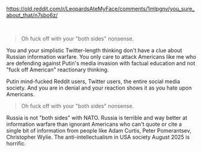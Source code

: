 https://old.reddit.com/r/LeopardsAteMyFace/comments/1mlpgnv/you_sure_about_that/n7sbo6z/

&nbsp;

> Oh fuck off with your "both sides" nonsense.

You and your simplistic Twitter-length thinking don't have a clue about Russian information warfare. You only care to attack Americans like me who are defending against Putin's media invasion with factual education and not "fuck off American" reactionary thinking.

Putin mind-fucked Reddit users, Twitter users, the entire social media society. And you are in denial and your reaction shows it as you hate upon Americans.

> Oh fuck off with your "both sides" nonsense.

Russia is not "both sides" with NATO. Russia is terrible and way better at information warfare than ignorant Americans who can't quote or cite a single bit of information from people like Adam Curtis, Peter Pomerantsev, Christopher Wylie. The anti-intellectualism in USA society August 2025 is horrific.

